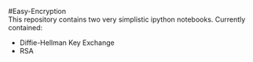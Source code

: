 #Easy-Encryption<br />
This repository contains two very simplistic ipython notebooks.
  Currently contained:
  - Diffie-Hellman Key Exchange
  - RSA